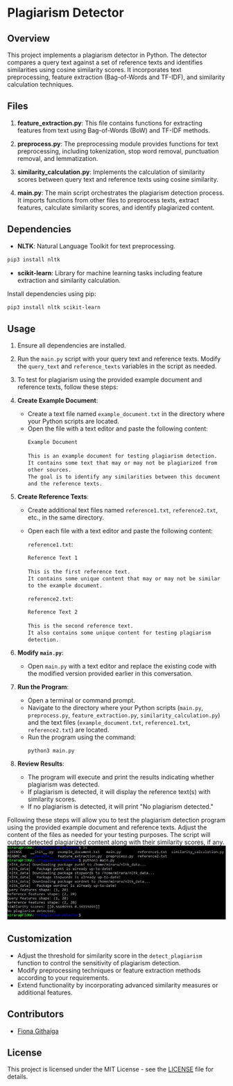 # Plagiarism Detector

## Overview

This project implements a plagiarism detector in Python. The detector compares a query text against a set of reference texts and identifies similarities using cosine similarity scores. It incorporates text preprocessing, feature extraction (Bag-of-Words and TF-IDF), and similarity calculation techniques.

## Files

1. **feature_extraction.py**: This file contains functions for extracting features from text using Bag-of-Words (BoW) and TF-IDF methods.

2. **preprocess.py**: The preprocessing module provides functions for text preprocessing, including tokenization, stop word removal, punctuation removal, and lemmatization.

3. **similarity_calculation.py**: Implements the calculation of similarity scores between query text and reference texts using cosine similarity.

4. **main.py**: The main script orchestrates the plagiarism detection process. It imports functions from other files to preprocess texts, extract features, calculate similarity scores, and identify plagiarized content.

## Dependencies

- **NLTK**: Natural Language Toolkit for text preprocessing.

```bash
pip3 install nltk
```
- **scikit-learn**: Library for machine learning tasks including feature extraction and similarity calculation.

Install dependencies using pip:

```bash
pip3 install nltk scikit-learn
```

## Usage

1. Ensure all dependencies are installed.
2. Run the `main.py` script with your query text and reference texts. Modify the `query_text` and `reference_texts` variables in the script as needed.
3. To test for plagiarism using the provided example document and reference texts, follow these steps:

1. **Create Example Document**:
   - Create a text file named `example_document.txt` in the directory where your Python scripts are located.
   - Open the file with a text editor and paste the following content:
     ```
     Example Document

     This is an example document for testing plagiarism detection.
     It contains some text that may or may not be plagiarized from other sources.
     The goal is to identify any similarities between this document and the reference texts.
     ```

2. **Create Reference Texts**:
   - Create additional text files named `reference1.txt`, `reference2.txt`, etc., in the same directory.
   - Open each file with a text editor and paste the following content:

     `reference1.txt`:
     ```
     Reference Text 1

     This is the first reference text.
     It contains some unique content that may or may not be similar to the example document.
     ```

     `reference2.txt`:
     ```
     Reference Text 2

     This is the second reference text.
     It also contains some unique content for testing plagiarism detection.
     ```

3. **Modify `main.py`**:
   - Open `main.py` with a text editor and replace the existing code with the modified version provided earlier in this conversation.

4. **Run the Program**:
   - Open a terminal or command prompt.
   - Navigate to the directory where your Python scripts (`main.py`, `preprocess.py`, `feature_extraction.py`, `similarity_calculation.py`) and the text files (`example_document.txt`, `reference1.txt`, `reference2.txt`) are located.
   - Run the program using the command:
     ```
     python3 main.py
     ```

5. **Review Results**:
   - The program will execute and print the results indicating whether plagiarism was detected.
   - If plagiarism is detected, it will display the reference text(s) with similarity scores.
   - If no plagiarism is detected, it will print "No plagiarism detected."

Following these steps will allow you to test the plagiarism detection program using the provided example document and reference texts. Adjust the content of the files as needed for your testing purposes. The script will output detected plagiarized content along with their similarity scores, if any.
![Review Results](https://github.com/FionaG26/Plagiarism-detector/blob/main/plag.JPG)


## Customization

- Adjust the threshold for similarity score in the `detect_plagiarism` function to control the sensitivity of plagiarism detection.
- Modify preprocessing techniques or feature extraction methods according to your requirements.
- Extend functionality by incorporating advanced similarity measures or additional features.

## Contributors

- [Fiona Githaiga](https://github.com/FionaG26)

## License

This project is licensed under the MIT License - see the [LICENSE](LICENSE) file for details.
